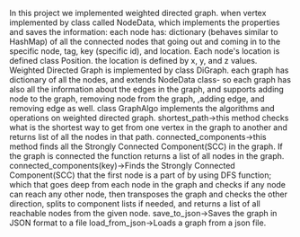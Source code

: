 In this project we implemented weighted directed graph.
 when vertex implemented by class called NodeData, which implements the properties and saves the information: each node has:
dictionary (behaves similar to HashMap) of all the connected nodes that going out and coming in to the specific node,
 tag,
 key (specific id),
 and location.
Each node's location is defined class Position.
 the location is defined by x, y, and z values.
Weighted Directed Graph is implemented by class DiGraph.
each graph has dictionary of all the nodes, and extends NodeData class- so each graph has also all the information about the edges in the graph, and supports adding node to the graph, removing node from the graph, ,adding edge, and removing edge as well.
class GraphAlgo implements the algorithms and operations on weighted directed graph.
shortest_path->this method checks what is the shortest way to get from one vertex in the graph to another and returns list of all the nodes in that path.
connected_components->this method finds all the Strongly Connected Component(SCC) in the graph. If the graph is connected the function returns a list of all nodes in the graph.
connected_components(key)->Finds the Strongly Connected Component(SCC) that the first node is a part of by using DFS function; which that goes deep from each node in the graph and checks if any node can reach any other node, then transposes the graph and checks the other direction, splits to component lists if needed, and returns a list of all reachable nodes from the given node.
save_to_json->Saves the graph in JSON format to a file
load_from_json->Loads a graph from a json file.

